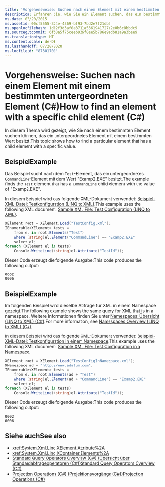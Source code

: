 ```yaml
---
title: 'Vorgehensweise: Suchen nach einem Element mit einem bestimmten untergeordneten Element (C#)'
description: Erfahren Sie, wie Sie ein Element suchen, das ein bestimmtes untergeordnetes Element besitzt. Hier finden Sie Codebeispiele und weitere Ressourcen.
ms.date: 07/20/2015
ms.assetid: 00cf5555-374e-4369-bf93-7bd2e7f21db3
ms.openlocfilehash: 1d02f3d3af0a3711a5361941727e2e0b6c8bbdc9
ms.sourcegitcommit: 6f58a5f75ceeb936f8ee5b786e9adb81a9a3bee9
ms.translationtype: HT
ms.contentlocale: de-DE
ms.lasthandoff: 07/28/2020
ms.locfileid: "87301709"
---
```

# <a name="how-to-find-an-element-with-a-specific-child-element-c"></a><span data-ttu-id="1e2cb-104">Vorgehensweise: Suchen nach einem Element mit einem bestimmten untergeordneten Element (C#)</span><span class="sxs-lookup"><span data-stu-id="1e2cb-104">How to find an element with a specific child element (C#)</span></span>
<span data-ttu-id="1e2cb-105">In diesem Thema wird gezeigt, wie Sie nach einem bestimmten Element suchen können, das ein untergeordnetes Element mit einem bestimmten Wert besitzt.</span><span class="sxs-lookup"><span data-stu-id="1e2cb-105">This topic shows how to find a particular element that has a child element with a specific value.</span></span>  
  
## <a name="example"></a><span data-ttu-id="1e2cb-106">Beispiel</span><span class="sxs-lookup"><span data-stu-id="1e2cb-106">Example</span></span>  
 <span data-ttu-id="1e2cb-107">Das Beispiel sucht nach dem `Test`-Element, das ein untergeordnetes `CommandLine`-Element mit dem Wert "Examp2.EXE" besitzt.</span><span class="sxs-lookup"><span data-stu-id="1e2cb-107">The example finds the `Test` element that has a `CommandLine` child element with the value of "Examp2.EXE".</span></span>  
  
 <span data-ttu-id="1e2cb-108">In diesem Beispiel wird das folgende XML-Dokument verwendet: [Beispiel-XML-Datei: Testkonfiguration (LINQ to XML)](./sample-xml-file-test-configuration-linq-to-xml.md).</span><span class="sxs-lookup"><span data-stu-id="1e2cb-108">This example uses the following XML document: [Sample XML File: Test Configuration (LINQ to XML)](./sample-xml-file-test-configuration-linq-to-xml.md).</span></span>  
  
```csharp  
XElement root = XElement.Load("TestConfig.xml");  
IEnumerable<XElement> tests =  
    from el in root.Elements("Test")  
    where (string)el.Element("CommandLine") == "Examp2.EXE"  
    select el;  
foreach (XElement el in tests)  
    Console.WriteLine((string)el.Attribute("TestId"));  
```  
  
 <span data-ttu-id="1e2cb-109">Dieser Code erzeugt die folgende Ausgabe:</span><span class="sxs-lookup"><span data-stu-id="1e2cb-109">This code produces the following output:</span></span>  
  
```output  
0002  
0006  
```  
  
## <a name="example"></a><span data-ttu-id="1e2cb-110">Beispiel</span><span class="sxs-lookup"><span data-stu-id="1e2cb-110">Example</span></span>  
 <span data-ttu-id="1e2cb-111">Im folgenden Beispiel wird dieselbe Abfrage für XML in einem Namespace gezeigt.</span><span class="sxs-lookup"><span data-stu-id="1e2cb-111">The following example shows the same query for XML that is in a namespace.</span></span> <span data-ttu-id="1e2cb-112">Weitere Informationen finden Sie unter [Namespaces: Übersicht (LINQ to XML) (C#)](namespaces-overview-linq-to-xml.md).</span><span class="sxs-lookup"><span data-stu-id="1e2cb-112">For more information, see [Namespaces Overview (LINQ to XML) (C#)](namespaces-overview-linq-to-xml.md).</span></span>  
  
 <span data-ttu-id="1e2cb-113">In diesem Beispiel wird das folgende XML-Dokument verwendet: [Beispiel-XML-Datei: Testkonfiguration in einem Namespace](./sample-xml-file-test-configuration-in-a-namespace1.md).</span><span class="sxs-lookup"><span data-stu-id="1e2cb-113">This example uses the following XML document: [Sample XML File: Test Configuration in a Namespace](./sample-xml-file-test-configuration-in-a-namespace1.md).</span></span>  
  
```csharp  
XElement root = XElement.Load("TestConfigInNamespace.xml");  
XNamespace ad = "http://www.adatum.com";  
IEnumerable<XElement> tests =  
    from el in root.Elements(ad + "Test")  
    where (string)el.Element(ad + "CommandLine") == "Examp2.EXE"  
    select el;  
foreach (XElement el in tests)  
    Console.WriteLine((string)el.Attribute("TestId"));  
```  
  
 <span data-ttu-id="1e2cb-114">Dieser Code erzeugt die folgende Ausgabe:</span><span class="sxs-lookup"><span data-stu-id="1e2cb-114">This code produces the following output:</span></span>  
  
```output  
0002  
0006  
```  
  
## <a name="see-also"></a><span data-ttu-id="1e2cb-115">Siehe auch</span><span class="sxs-lookup"><span data-stu-id="1e2cb-115">See also</span></span>

- <xref:System.Xml.Linq.XElement.Attribute%2A>
- <xref:System.Xml.Linq.XContainer.Elements%2A>
- [<span data-ttu-id="1e2cb-116">Standard Query Operators Overview (C#) (Übersicht über Standardabfrageoperatoren (C#))</span><span class="sxs-lookup"><span data-stu-id="1e2cb-116">Standard Query Operators Overview (C#)</span></span>](./standard-query-operators-overview.md)
- [<span data-ttu-id="1e2cb-117">Projection Operations (C#) (Projektionsvorgänge (C#))</span><span class="sxs-lookup"><span data-stu-id="1e2cb-117">Projection Operations (C#)</span></span>](./projection-operations.md)
